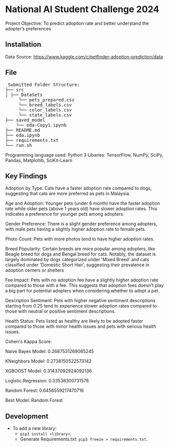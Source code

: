 # National AI Student Challenge 2024
Project Objective: To predict adoption rate and better understand the adopter’s preferences

## Installation
Data Source: https://www.kaggle.com/c/petfinder-adoption-prediction/data 

## File

<pre> Submitted Folder Structure:
├── src 
│ ├── DataSets
     └── pets_prepared.csv
     └── breed_labels.csv
     └── color_labels.csv
     └── state_labels.csv
├── saved_model
    └── eda-Copy1.ipynb
├── README.md 
├── eda.ipynb
├── requirements.txt 
└── run.sh 
</pre>

Programming language used: Python 3
Libaries: TensorFlow, NumPy, SciPy, Pandas, Matplotlib, SciKit-Learn

## Key Findings

Adoption by Type: Cats have a faster adoption rate compared to dogs, suggesting that cats are more preferred as pets in Malaysia.

Age and Adoption: Younger pets (under 6 month) have the faster adoption rate  while older pets (above 1 years old) have slower adoption rates. This indicates a preference for younger pets among adopters.

Gender Preference: There is a slight gender preference among adopters, with male pets having a slightly higher adoption rate to female pets.

Photo Count: Pets with more photos tend to have higher adoption rates.

Breed Popularity: Certain breeds are more popular among adopters, like Beagle breed for dogs and Bengal breed for cats.
Notably, the dataset is largely dominated by dogs categorized under 'Mixed Breed'  and cats classified under 'Domestic Short Hair', suggesting their prevalence in adoption centers or shelters

Fee Impact: Pets with no adoption fee have a slightly higher adoption rate compared to those with a fee. This suggests that adoption fees doesn't play a big part for potential adopters when considering whether to adopt a pet.

Description Sentiment: Pets with higher negative sentiment descriptions starting from 0.25 tend to experience slower adoption rates compared to those with neutral or positive sentiment descriptions.

Health Status: Pets listed as healthy are likely to be adopted faster compared to those with minor health issues and pets with serious health issues.

Cohen's Kappa Score:

Naive Bayes Model: 0.2687531269085245

KNeighbors Model: 0.2738150522573142

XGBOOST Model: 0.31437092924092136

Logistic Regression: 0.33538300731576

Random Forest: 0.6456559217470716

Best Model: Random Forest


## Development
- To add a new library:
  - `pip3 install <library>`,
  - Generate Requirements.txt: `pip3 freeze > requirements.txt`.
